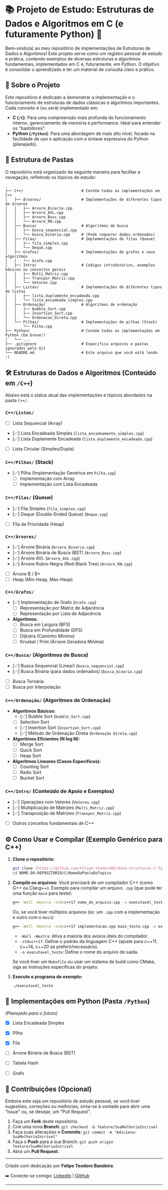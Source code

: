 # 📚 Projeto de Estudo: Estruturas de Dados e Algoritmos em C (e futuramente Python) 🚀

Bem-vindo(a) ao meu repositório de implementações de Estruturas de Dados e Algoritmos! Este projeto serve como um registro pessoal de estudo e prática, contendo exemplos de diversas estruturas e algoritmos fundamentais, implementados em C e, futuramente, em Python. O objetivo é consolidar o aprendizado e ter um material de consulta claro e prático.

## 🌟 Sobre o Projeto

Este repositório é dedicado a demonstrar a implementação e o funcionamento de estruturas de dados clássicas e algoritmos importantes. Cada conceito é (ou será) implementado em:

* **C (`/C`)**: Para uma compreensão mais profunda do funcionamento interno, gerenciamento de memória e performance. Ideal para entender os "bastidores".
* **Python (`/Python`)**: Para uma abordagem de mais alto nível, focada na facilidade de uso e aplicação com a sintaxe expressiva do Python (planejado).

## 📁 Estrutura de Pastas

O repositório está organizado da seguinte maneira para facilitar a navegação, refletindo os tópicos de estudo:
```
.
├── C++/                          # Contém todas as implementações em C++
│   ├── Árvores/                  # Implementações de diferentes tipos de árvores
│   │   ├── Arvore_Binaria.cpp
│   │   ├── Arvore_AVL.cpp
│   │   ├── Arvore_Busc.cpp
│   │   └── Arvore_RN.cpp
│   ├── Busca/                    # Algoritmos de busca
│   │   ├── busca_sequencial.cpp
│   │   └── busca_binaria.cpp     # (Pode requerer dados ordenados)
│   ├── Filas/                    # Implementações de filas (Queue)
│   │   ├── fila_simples.cpp
│   │   └── Deque.cpp
│   ├── Grafos/                   # Implementações de grafos e seus algoritmos
│   │   └── Grafo.cpp
│   ├── Intro/                    # Códigos introdutórios, exemplos básicos ou conceitos gerais
│   │   ├── Multi_Matriz.cpp
│   │   ├── Transpor_Matriz.cpp
│   │   └── Vetores.cpp
│   ├── Listas/                   # Implementações de diferentes tipos de listas
│   │   ├── lista_duplamente_encadeada.cpp
│   │   └── lista_encadeada_simples.cpp
│   ├── Ordenação/                # Algoritmos de ordenação
│   │   ├── bubble_Sort.cpp
│   │   ├── Insertion_Sort.cpp
│   │   └── Ordenacao_Direta.cpp
│   └── Pilhas/                   # Implementações de pilhas (Stack)
│       └── Pilha.cpp
├── Python/                       # Contém todas as implementações em Python (Em breve!)
│   └── ...
├── .gitignore                    # Especifica arquivos e pastas ignorados pelo Git
└── README.md                     # Este arquivo que você está lendo :)
```


## 🛠️ Estruturas de Dados e Algoritmos (Conteúdo em `/C++`)

Abaixo está o status atual das implementações e tópicos abordados na pasta `C++/`.

### `C++/Listas/`
* [ ] Lista Sequencial (Array)
* [✅] Lista Encadeada Simples (`lista_encadeamento_simples.cpp`)
* [✅] Lista Duplamente Encadeada (`lista_duplamente_encadeada.cpp`)
* [ ] Lista Circular (Simples/Dupla)

### `C++/Pilhas/` (Stack)
* [✅] Pilha (Implementação Genérica em `Pilha.cpp`)
    * [ ] Implementação com Array
    * [ ] Implementação com Lista Encadeada

### `C++/Filas/` (Queue)
* [✅] Fila Simples (`fila_simples.cpp`)
* [✅] Deque (Double-Ended Queue) (`Deque.cpp`)
* [ ] Fila de Prioridade (Heap)

### `C++/Árvores/`
* [✅] Árvore Binária (`Arvore_Binaria.cpp`)
* [✅] Árvore Binária de Busca (BST) (`Arvore_Busc.cpp`)
* [✅] Árvore AVL (`Arvore_AVL.cpp`)
* [✅] Árvore Rubro-Negra (Red-Black Tree) (`Arvore_RN.cpp`)
* [ ] Árvore B / B+
* [ ] Heap (Min-Heap, Max-Heap)

### `C++/Grafos/`
* [✅] Implementação de Grafo (`Grafo.cpp`)
    * [ ] Representação por Matriz de Adjacência
    * [ ] Representação por Lista de Adjacência
* **Algoritmos:**
    * [ ] Busca em Largura (BFS)
    * [ ] Busca em Profundidade (DFS)
    * [ ] Dijkstra (Caminho Mínimo)
    * [ ] Kruskal / Prim (Árvore Geradora Mínima)

### `C++/Busca/` (Algoritmos de Busca)
* [✅] Busca Sequencial (Linear) (`busca_sequencial.cpp`)
* [✅] Busca Binária (para dados ordenados) (`busca_binaria.cpp`)
* [ ] Busca Ternária
* [ ] Busca por Interpolação

### `C++/Ordenação/` (Algoritmos de Ordenação)
* **Algoritmos Básicos:**
    * [✅] Bubble Sort (`bubble_Sort.cpp`)
    * [ ] Selection Sort
    * [✅] Insertion Sort (`Insertion_Sort.cpp`)
    * [✅] Método de Ordenação Direta (`Ordenação Direta.cpp`)
* **Algoritmos Eficientes (N log N):**
    * [ ] Merge Sort
    * [ ] Quick Sort
    * [ ] Heap Sort
* **Algoritmos Lineares (Casos Específicos):**
    * [ ] Counting Sort
    * [ ] Radix Sort
    * [ ] Bucket Sort

### `C++/Intro/` (Conteúdo de Apoio e Exemplos)
* [✅] Operações com Vetores (`Vetores.cpp`)
* [✅] Multiplicação de Matrizes (`Multi_Matriz.cpp`)
* [✅] Transposição de Matrizes (`Transpor_Matriz.cpp`)
* [ ] Outros conceitos fundamentais de C++

## ⚙️ Como Usar e Compilar (Exemplo Genérico para C++)

1.  **Clone o repositório:**
    ```bash
    git clone [https://github.com/Felipe-teodoro05/data-structures-C-Python.git](https://github.com/Felipe-teodoro05/data-structures-C-Python.git)
    cd NOME-DO-REPOSITORIO/C/NomeDaPastaDoTopico
    ```

2.  **Compile os arquivos:**
    Você precisará de um compilador C++ (como G++ ou Clang++).
    Exemplo para compilar um arquivo `.cpp` (que pode ter uma função `main` para teste):
    ```bash
    g++ -Wall -Wextra -std=c++17 nome_do_arquivo.cpp -o executavel_teste
    ```
    Ou, se você tiver múltiplos arquivos (ex: um `.cpp` com a implementação e outro com o `main`):
    ```bash
    g++ -Wall -Wextra -std=c++17 implementacao.cpp main_teste.cpp -o executavel_teste
    ```
    * `-Wall -Wextra`: Ativa a maioria dos avisos úteis do compilador.
    * `-std=c++17`: Define o padrão da linguagem C++ (ajuste para c++11, c++14, c++20 se preferir/necessário).
    * `-o executavel_teste`: Define o nome do arquivo de saída.

    Se você tiver um `Makefile` ou usar um sistema de build como CMake, siga as instruções específicas do projeto.

3.  **Execute o programa de exemplo:**
    ```bash
    ./executavel_teste
    ```

## 🐍 Implementações em Python (Pasta `/Python`)

*(Planejado para o futuro)*
* [x] Lista Encadeada Simples
* [x] Pilha
* [x] Fila
* [ ] Árvore Binária de Busca (BST)
* [ ] Tabela Hash
* [ ] Grafo


## 🤝 Contribuições (Opcional)

Embora este seja um repositório de estudo pessoal, se você tiver sugestões, correções ou melhorias, sinta-se à vontade para abrir uma "Issue" ou, se desejar, um "Pull Request".

1.  Faça um **Fork** deste repositório.
2.  Crie uma nova **Branch**: `git checkout -b feature/SuaMelhoriaIncrivel`
3.  Faça suas alterações e **Commits**: `git commit -m "Adiciona: SuaMelhoriaIncrivel"`
4.  Faça o **Push** para a sua Branch: `git push origin feature/SuaMelhoriaIncrivel`
5.  Abra um **Pull Request**.

---

Criado com dedicação por **Felipe Teodoro Bandeira**.

➡️ Conecte-se comigo: [LinkedIn](https://www.linkedin.com/in/felipe-teodoro-bandeira/) | [GitHub](https://github.com/Felipe-teodoro05)

---
